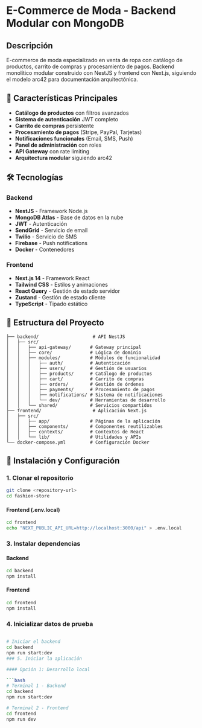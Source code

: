 # E-Commerce de Moda - Backend Modular con MongoDB

## Descripción

E-commerce de moda especializado en venta de ropa con catálogo de productos, carrito de compras y procesamiento de pagos. Backend monolítico modular construido con NestJS y frontend con Next.js, siguiendo el modelo arc42 para documentación arquitectónica.

## 🚀 Características Principales

- **Catálogo de productos** con filtros avanzados
- **Sistema de autenticación** JWT completo
- **Carrito de compras** persistente
- **Procesamiento de pagos** (Stripe, PayPal, Tarjetas)
- **Notificaciones funcionales** (Email, SMS, Push)
- **Panel de administración** con roles
- **API Gateway** con rate limiting
- **Arquitectura modular** siguiendo arc42

## 🛠️ Tecnologías

### Backend

- **NestJS** - Framework Node.js
- **MongoDB Atlas** - Base de datos en la nube
- **JWT** - Autenticación
- **SendGrid** - Servicio de email
- **Twilio** - Servicio de SMS
- **Firebase** - Push notifications
- **Docker** - Contenedores

### Frontend

- **Next.js 14** - Framework React
- **Tailwind CSS** - Estilos y animaciones
- **React Query** - Gestión de estado servidor
- **Zustand** - Gestión de estado cliente
- **TypeScript** - Tipado estático

## 📁 Estructura del Proyecto

```
├── backend/                    # API NestJS
│   ├── src/
│   │   ├── api-gateway/       # Gateway principal
│   │   ├── core/              # Lógica de dominio
│   │   ├── modules/           # Módulos de funcionalidad
│   │   │   ├── auth/          # Autenticación
│   │   │   ├── users/         # Gestión de usuarios
│   │   │   ├── products/      # Catálogo de productos
│   │   │   ├── cart/          # Carrito de compras
│   │   │   ├── orders/        # Gestión de órdenes
│   │   │   ├── payments/      # Procesamiento de pagos
│   │   │   ├── notifications/ # Sistema de notificaciones
│   │   │   └── dev/           # Herramientas de desarrollo
│   │   └── shared/            # Servicios compartidos
├── frontend/                   # Aplicación Next.js
│   ├── src/
│   │   ├── app/               # Páginas de la aplicación
│   │   ├── components/        # Componentes reutilizables
│   │   ├── contexts/          # Contextos de React
│   │   └── lib/               # Utilidades y APIs
└── docker-compose.yml         # Configuración Docker
```

## 🚀 Instalación y Configuración

### 1. Clonar el repositorio

```bash
git clone <repository-url>
cd fashion-store
```
#### Frontend (.env.local)

```bash
cd frontend
echo "NEXT_PUBLIC_API_URL=http://localhost:3000/api" > .env.local
```

### 3. Instalar dependencias

#### Backend

```bash
cd backend
npm install
```

#### Frontend

```bash
cd frontend
npm install
```

### 4. Inicializar datos de prueba

```bash

# Iniciar el backend
cd backend
npm run start:dev
### 5. Iniciar la aplicación

#### Opción 1: Desarrollo local

```bash
# Terminal 1 - Backend
cd backend
npm run start:dev

# Terminal 2 - Frontend
cd frontend
npm run dev
```
